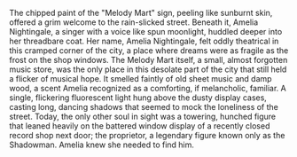 The chipped paint of the "Melody Mart" sign, peeling like sunburnt skin, offered a grim welcome to the rain-slicked street.  Beneath it, Amelia Nightingale, a singer with a voice like spun moonlight, huddled deeper into her threadbare coat.  Her name, Amelia Nightingale, felt oddly theatrical in this cramped corner of the city, a place where dreams were as fragile as the frost on the shop windows.  The Melody Mart itself, a small, almost forgotten music store, was the only place in this desolate part of the city that still held a flicker of musical hope. It smelled faintly of old sheet music and damp wood, a scent Amelia recognized as a comforting, if melancholic, familiar.  A single, flickering fluorescent light hung above the dusty display cases, casting long, dancing shadows that seemed to mock the loneliness of the street.  Today, the only other soul in sight was a towering, hunched figure that leaned heavily on the battered window display of a recently closed record shop next door; the proprietor, a legendary figure known only as the Shadowman. Amelia knew she needed to find him.
